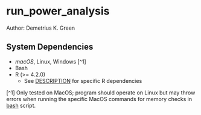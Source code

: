# run_power_analysis

Author: Demetrius K. Green

## System Dependencies
- *macOS*, Linux, Windows [^1] 
- Bash
- R (>= 4.2.0)
  - See [DESCRIPTION](./DESCRIPTION) for specific R dependencies

[^1] Only tested on MacOS; program should operate on Linux but may throw errors when running the specific MacOS commands for memory checks in [bash](./run_power_analysis.sh) script.
